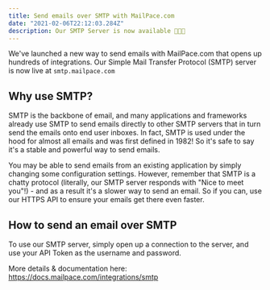 ```yaml
---
title: Send emails over SMTP with MailPace.com
date: "2021-02-06T22:12:03.284Z"
description: Our SMTP Server is now available 🚀🚀🚀
---
```


We've launched a new way to send emails with MailPace.com that opens up hundreds of integrations. Our Simple Mail Transfer Protocol (SMTP) server is now live at `smtp.mailpace.com`

## Why use SMTP?

SMTP is the backbone of email, and many applications and frameworks already use SMTP to send emails directly to other SMTP servers that in turn send the emails onto end user inboxes. In fact, SMTP is used under the hood for almost all emails and was first defined in 1982! So it's safe to say it's a stable and powerful way to send emails.

You may be able to send emails from an existing application by simply changing some configuration settings. However, remember that SMTP is a chatty protocol (literally, our SMTP server responds with "Nice to meet you"!) - and as a result it's a slower way to send an email. So if you can, use our HTTPS API to ensure your emails get there even faster.

## How to send an email over SMTP

To use our SMTP server, simply open up a connection to the server, and use your API Token as the username and password.

More details & documentation here: https://docs.mailpace.com/integrations/smtp

